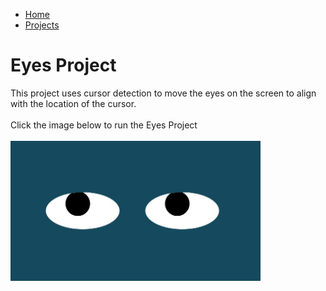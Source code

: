 <link href="https://cdn.jsdelivr.net/npm/bootstrap@5.1.3/dist/css/bootstrap.min.css" rel="stylesheet" integrity="sha384-1BmE4kWBq78iYhFldvKuhfTAU6auU8tT94WrHftjDbrCEXSU1oBoqyl2QvZ6jIW3" crossorigin="anonymous">

<nav class="navbar navbar-expand-lg navbar-light bg-light">
  <div class="container-fluid">
      <ul class="navbar-nav">
        <li class="nav-item">
          <a class="nav-link active" aria-current="page" href="home.html">Home</a>
        </li>
        <li class="nav-item">
          <a class="nav-link" href="projects.html">Projects</a>
        </li>
      </ul>
    </div>
</nav>


# Eyes Project
This project uses cursor detection to move the eyes on the screen to align with the location of the cursor. <br><br>
Click the image below to run the Eyes Project<br><br>
      <a href="https://zkm5022.github.io/eyes/">
         <img alt="Eyes" src="eyes_snip.JPG"
         width=400>
      </a>
